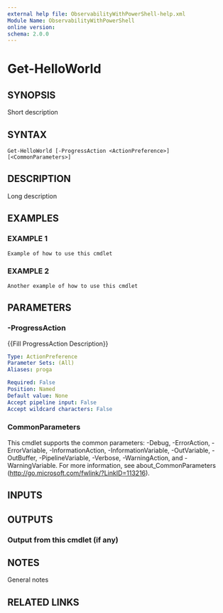 ```yaml
---
external help file: ObservabilityWithPowerShell-help.xml
Module Name: ObservabilityWithPowerShell
online version:
schema: 2.0.0
---
```


# Get-HelloWorld

## SYNOPSIS
Short description

## SYNTAX

```
Get-HelloWorld [-ProgressAction <ActionPreference>] [<CommonParameters>]
```

## DESCRIPTION
Long description

## EXAMPLES

### EXAMPLE 1
```
Example of how to use this cmdlet
```

### EXAMPLE 2
```
Another example of how to use this cmdlet
```

## PARAMETERS

### -ProgressAction
{{Fill ProgressAction Description}}

```yaml
Type: ActionPreference
Parameter Sets: (All)
Aliases: proga

Required: False
Position: Named
Default value: None
Accept pipeline input: False
Accept wildcard characters: False
```

### CommonParameters
This cmdlet supports the common parameters: -Debug, -ErrorAction, -ErrorVariable, -InformationAction, -InformationVariable, -OutVariable, -OutBuffer, -PipelineVariable, -Verbose, -WarningAction, and -WarningVariable.
For more information, see about_CommonParameters (http://go.microsoft.com/fwlink/?LinkID=113216).

## INPUTS

## OUTPUTS

### Output from this cmdlet (if any)
## NOTES
General notes

## RELATED LINKS
